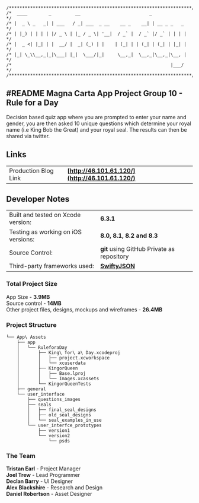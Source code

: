 	
	/*********************************************************************/
	/*  ____        _         __                          _              */
	/* |  _ \ _   _| | ___   / _| ___  _ __    __ _    __| | __ _ _   _  */
	/* | |_) | | | | |/ _ \ | |_ / _ \| '__|  / _` |  / _` |/ _` | | | | */
	/* |  _ <| |_| | |  __/ |  _| (_) | |    | (_| | | (_| | (_| | |_| | */
	/* |_| \_\\__,_|_|\___| |_|  \___/|_|     \__,_|  \__,_|\__,_|\__, | */
	/*                                                            |___/  */
	/*********************************************************************/

#README
Magna Carta App Project Group 10 - Rule for a Day 
-----------------------------------------
Decision based quiz app where you are prompted to enter your name and gender, you are then asked 10 unique questions which determine your royal name (i.e King Bob the Great) and your royal seal. The results can then be shared via twitter.

## Links

|                                     |                                                            |
|-------------------------------------|------------------------------------------------------------|
|Production Blog Link                 | **[http://46.101.61.120/](http://46.101.61.120/)**            
      

## Developer Notes
|                                     |                                                            |
|-------------------------------------|------------------------------------------------------------|
| Built and tested on Xcode version:  | **6.3.1**                                                  |
| Testing as working on iOS versions: | **8.0, 8.1, 8.2 and 8.3**                                  |
| Source Control:                     | **git** using GitHub Private as repository                 |
| Third-party frameworks used:        | **[SwiftyJSON](https://github.com/SwiftyJSON/SwiftyJSON)** |
    
### Total Project Size
App Size - **3.9MB**  
Source control - **14MB**  
Other project files, designs, mockups and wireframes - **26.4MB** 

### Project Structure

    └── App\ Assets
        ├── app
        │   └── RuleforaDay
        │       ├── King\ for\ a\ Day.xcodeproj
        │       │   ├── project.xcworkspace
        │       │   └── xcuserdata
        │       ├── KingorQueen
        │       │   ├── Base.lproj
        │       │   └── Images.xcassets
        │       └── KingorQueenTests
        ├── general
        └── user_interface
            ├── questions_images
            ├── seals
            │   ├── final_seal_designs
            │   ├── old_seal_designs
            │   └── seal_examples_in_use
            └── user_interfce_prototypes
                ├── version1
                └── version2
                    └── psds

### The Team  
**Tristan Earl**  -  Project Manager  
**Joel Trew**  -  Lead Programmer  
**Declan Barry**  - UI Designer  
**Alex Blackshire**  -  Research and Design  
**Daniel Robertson**  - Asset Designer  

